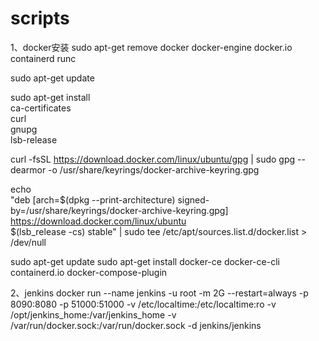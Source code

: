# scripts
1、docker安装
sudo apt-get remove docker docker-engine docker.io containerd runc

sudo apt-get update

sudo apt-get install \
    ca-certificates \
    curl \
    gnupg \
    lsb-release
	
curl -fsSL https://download.docker.com/linux/ubuntu/gpg | sudo gpg --dearmor -o /usr/share/keyrings/docker-archive-keyring.gpg

echo \
  "deb [arch=$(dpkg --print-architecture) signed-by=/usr/share/keyrings/docker-archive-keyring.gpg] https://download.docker.com/linux/ubuntu \
  $(lsb_release -cs) stable" | sudo tee /etc/apt/sources.list.d/docker.list > /dev/null
  
sudo apt-get update
sudo apt-get install docker-ce docker-ce-cli containerd.io docker-compose-plugin





2、jenkins
docker run --name jenkins -u root -m 2G --restart=always -p 8090:8080 -p 51000:51000 -v /etc/localtime:/etc/localtime:ro -v /opt/jenkins_home:/var/jenkins_home -v /var/run/docker.sock:/var/run/docker.sock -d jenkins/jenkins
